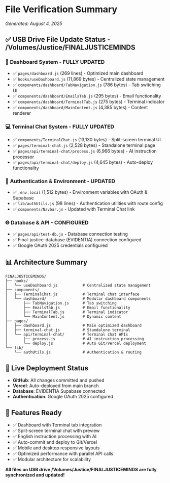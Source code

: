 # File Verification Summary
*Generated: August 4, 2025*

## ✅ USB Drive File Update Status - /Volumes/Justice/FINALJUSTICEMINDS

### 🚀 **Dashboard System - FULLY UPDATED**
- ✅ `pages/dashboard.js` (269 lines) - Optimized main dashboard
- ✅ `hooks/useDashboard.js` (11,869 bytes) - Centralized state management
- ✅ `components/dashboard/TabNavigation.js` (786 bytes) - Tab switching UI
- ✅ `components/dashboard/EmailsTab.js` (295 bytes) - Email functionality
- ✅ `components/dashboard/TerminalTab.js` (275 bytes) - Terminal indicator
- ✅ `components/dashboard/MainContent.js` (4,385 bytes) - Content renderer

### 💻 **Terminal Chat System - FULLY UPDATED**
- ✅ `components/TerminalChat.js` (13,130 bytes) - Split-screen terminal UI
- ✅ `pages/terminal-chat.js` (2,528 bytes) - Standalone terminal page
- ✅ `pages/api/terminal-chat/process.js` (6,966 bytes) - AI instruction processor
- ✅ `pages/api/terminal-chat/deploy.js` (4,645 bytes) - Auto-deploy functionality

### 🔐 **Authentication & Environment - UPDATED**
- ✅ `.env.local` (1,512 bytes) - Environment variables with OAuth & Supabase
- ✅ `lib/authUtils.js` (98 lines) - Authentication utilities with route config
- ✅ `components/Navbar.js` - Updated with Terminal Chat link

### 🌐 **Database & API - CONFIGURED**
- ✅ `pages/api/test-db.js` - Database connection testing
- ✅ Final-justice-database (EVIDENTIA) connection configured
- ✅ Google OAuth 2025 credentials configured

## 📊 **Architecture Summary**
```
FINALJUSTICEMINDS/
├── hooks/
│   └── useDashboard.js           # Centralized state management
├── components/
│   ├── TerminalChat.js           # Terminal chat interface
│   └── dashboard/                # Modular dashboard components
│       ├── TabNavigation.js      # Tab switching
│       ├── EmailsTab.js          # Email functionality  
│       ├── TerminalTab.js        # Terminal indicator
│       └── MainContent.js        # Dynamic content
├── pages/
│   ├── dashboard.js              # Main optimized dashboard
│   ├── terminal-chat.js          # Standalone terminal
│   └── api/terminal-chat/        # Terminal chat APIs
│       ├── process.js            # AI instruction processing
│       └── deploy.js             # Auto Git/Vercel deployment
└── lib/
    └── authUtils.js              # Authentication & routing
```

## 🚀 **Live Deployment Status**
- **GitHub**: All changes committed and pushed
- **Vercel**: Auto-deployed from main branch
- **Database**: EVIDENTIA Supabase connected
- **Authentication**: Google OAuth 2025 configured

## 🎯 **Features Ready**
- ✅ Dashboard with Terminal tab integration
- ✅ Split-screen terminal chat with preview
- ✅ English instruction processing with AI
- ✅ Auto-commit and deploy to Git/Vercel
- ✅ Mobile and desktop responsive layouts
- ✅ Optimized performance with parallel API calls
- ✅ Modular architecture for scalability

**All files on USB drive /Volumes/Justice/FINALJUSTICEMINDS are fully synchronized and updated!**